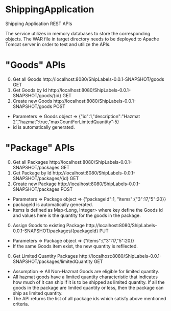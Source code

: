 # ShippingApplication
Shipping Application REST APIs


The service utilizes in memory databases to store the corresponding objects. The WAR file in target directory needs to be deployed to Apache Tomcat server in order to test and utilize the APIs.

"Goods" APIs
=============
0. Get all Goods http://localhost:8080/ShipLabels-0.0.1-SNAPSHOT/goods GET
0. Get Goods by Id http://localhost:8080/ShipLabels-0.0.1-SNAPSHOT/goods/{id} GET
0. Create new Goods http://localhost:8080/ShipLabels-0.0.1-SNAPSHOT/goods POST
  * Parameters => Goods object => {"id":1,"description":"Hazmat 2","hazmat":true,"maxCountForLimtedQuantity":5}
  * id is automatically generated.
  
"Package" APIs
=============
0. Get all Packages http://localhost:8080/ShipLabels-0.0.1-SNAPSHOT/packages GET
0. Get Package by Id http://localhost:8080/ShipLabels-0.0.1-SNAPSHOT/packages/{id} GET
0. Create new Package http://localhost:8080/ShipLabels-0.0.1-SNAPSHOT/packages POST
  * Parameters => Package object => {"packageId":1, "items":{"3":17,"5":20}}
  * packageId is automatically generated.
  * Items is defined as Map\<Long, Integer> where key define the Goods id and values here is the quantity for the goods in the package. 
0. Assign Goods to existing Package http://localhost:8080/ShipLabels-0.0.1-SNAPSHOT/packages/{packageId} PUT
  * Parameters => Package object => {"items":{"3":17,"5":20}}
  * If the same Goods item exist, the new quantity is refllected.
0. Get Limited Quantity Packages http://localhost:8080/ShipLabels-0.0.1-SNAPSHOT/packages/limitedQuantity GET
  * Assumption => All Non-Hazmat Goods are eligible for limited quantity.
  * All hazmat goods have a limited quantity characteristic that indicates how much of it can ship if it is to be shipped as limited quantity. If all the goods in the package are limited quantity or less, then the package can ship as limited quantity.
  * The API returns the list of all package ids which satisfy above mentioned criteria.

